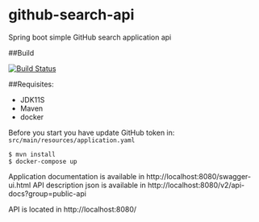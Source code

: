 # github-search-api

Spring boot simple GitHub search application api

##Build

[![Build Status](https://travis-ci.org/mindej/github-search-api.svg?branch=master)](https://travis-ci.org/mindej/github-search-api)

##Requisites:

- JDK11S
- Maven
- docker

Before you start you have update GitHub token in: `src/main/resources/application.yaml`

```
$ mvn install
$ docker-compose up
```

Application documentation is available in http://localhost:8080/swagger-ui.html API description json is available in http://localhost:8080/v2/api-docs?group=public-api

API is located in http://localhost:8080/
